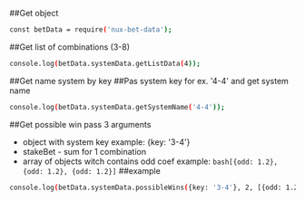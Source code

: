##Get object
```bash
const betData = require('nux-bet-data');
```

##Get list of combinations (3-8)
```bash
console.log(betData.systemData.getListData(4));
```

##Get name system by key
##Pas system key for ex. '4-4' and get system name
```bash
console.log(betData.systemData.getSystemName('4-4'));
```

##Get possible win
pass 3 arguments
- object with system key example: {key: '3-4'}
- stakeBet - sum for 1 combination
- array of objects witch contains odd coef example: ```bash[{odd: 1.2}, {odd: 1.2}, {odd: 1.2}]```
##example
```bash
console.log(betData.systemData.possibleWins({key: '3-4'}, 2, [{odd: 1.2}, {odd: 3}, {odd: 1.7}]));
```
